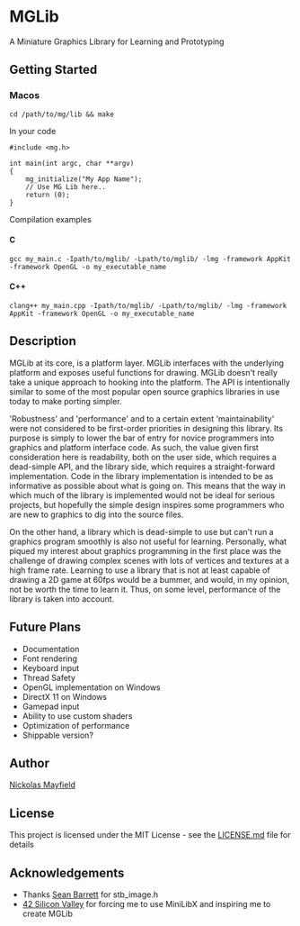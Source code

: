# MGLib
A Miniature Graphics Library for Learning and Prototyping

## Getting Started
### Macos
```
cd /path/to/mg/lib && make
```
In your code
```
#include <mg.h>

int main(int argc, char **argv)
{
    mg_initialize("My App Name");
    // Use MG Lib here..
    return (0);
}
```
Compilation examples
#### C
```
gcc my_main.c -Ipath/to/mglib/ -Lpath/to/mglib/ -lmg -framework AppKit -framework OpenGL -o my_executable_name
```
#### C++
```
clang++ my_main.cpp -Ipath/to/mglib/ -Lpath/to/mglib/ -lmg -framework AppKit -framework OpenGL -o my_executable_name
```

## Description
MGLib at its core, is a platform layer. MGLib interfaces with the underlying platform and exposes useful functions for drawing. MGLib doesn't really take a unique approach to hooking into the platform. The API is intentionally similar to some of the most popular open source graphics libraries in use today to make porting simpler.

'Robustness' and 'performance' and to a certain extent 'maintainability' were not considered to be first-order priorities in designing this library. Its purpose is simply to lower the bar of entry for novice programmers into graphics and platform interface code. As such, the value given first consideration here is readability, both on the user side, which requires a dead-simple API, and the library side, which requires a straight-forward implementation. Code in the library implementation is intended to be as informative as possible about what is going on. This means that the way in which much of the library is implemented would not be ideal for serious projects, but hopefully the simple design inspires some programmers who are new to graphics to dig into the source files.

On the other hand, a library which is dead-simple to use but can't run a graphics program smoothly is also not useful for learning. Personally, what piqued my interest about graphics programming in the first place was the challenge of drawing complex scenes with lots of vertices and textures at a high frame rate. Learning to use a library that is not at least capable of drawing a 2D game at 60fps would be a bummer, and would, in my opinion, not be worth the time to learn it. Thus, on some level, performance of the library is taken into account.

## Future Plans
* Documentation
* Font rendering
* Keyboard input
* Thread Safety
* OpenGL implementation on Windows
* DirectX 11 on Windows
* Gamepad input
* Ability to use custom shaders
* Optimization of performance
* Shippable version?

## Author
[Nickolas Mayfield](http://psdrndm.com)

## License
This project is licensed under the MIT License - see the [LICENSE.md](LICENSE.md) file for details

## Acknowledgements
* Thanks [Sean Barrett](https://github.com/nothings/stb) for stb_image.h 
* [42 Silicon Valley](http://42.us.org) for forcing me to use MiniLibX and inspiring me to create MGLib
